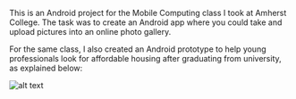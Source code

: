 This is an Android project for the Mobile Computing class I took at Amherst College. The task was to create an Android app where you could take and upload pictures into an online photo gallery.

For the same class, I also created an Android prototype to help young professionals look for affordable housing after graduating from university, as explained below: 

![alt text](https://github.com/reynaldop96/Android2/blob/master/lab33/PhotoGalleryApp/ANDROID.png)
